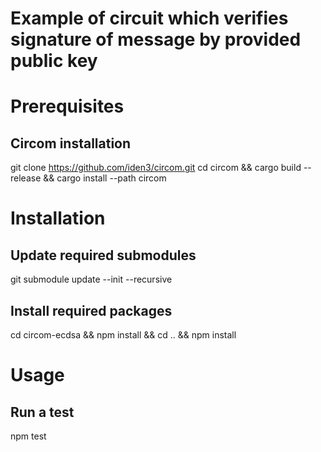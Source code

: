 # Example of circuit which verifies signature of message by provided public key

# Prerequisites

## Circom installation

git clone https://github.com/iden3/circom.git
cd circom && cargo build --release && cargo install --path circom

# Installation

## Update required submodules
git submodule update --init --recursive

## Install required packages
cd circom-ecdsa && npm install && cd .. && npm install

# Usage

## Run a test
npm test
